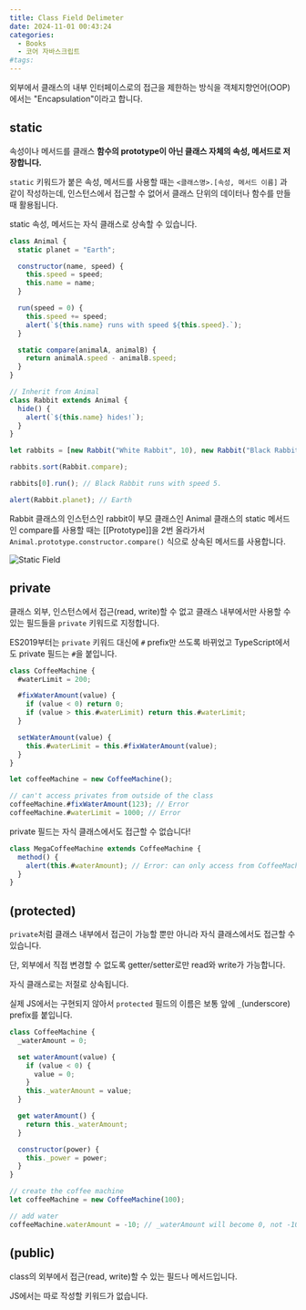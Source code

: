 ```yaml
---
title: Class Field Delimeter
date: 2024-11-01 00:43:24
categories:
  - Books
  - 코어 자바스크립트
#tags:
---
```

외부에서 클래스의 내부 인터페이스로의 접근을 제한하는 방식을 객체지향언어(OOP)에서는 "Encapsulation"이라고 합니다.

## static

속성이나 메서드를 클래스 **함수의 prototype이 아닌 클래스 자체의 속성, 메서드로 저장합니다.**

`static` 키워드가 붙은 속성, 메서드를 사용할 때는 `<클래스명>.[속성, 메서드 이름]` 과 같이 작성하는데, 인스턴스에서 접근할 수 없어서 클래스 단위의 데이터나 함수를 만들 때 활용됩니다.

static 속성, 메서드는 자식 클래스로 상속할 수 있습니다.

```js
class Animal {
  static planet = "Earth";

  constructor(name, speed) {
    this.speed = speed;
    this.name = name;
  }

  run(speed = 0) {
    this.speed += speed;
    alert(`${this.name} runs with speed ${this.speed}.`);
  }

  static compare(animalA, animalB) {
    return animalA.speed - animalB.speed;
  }
}

// Inherit from Animal
class Rabbit extends Animal {
  hide() {
    alert(`${this.name} hides!`);
  }
}

let rabbits = [new Rabbit("White Rabbit", 10), new Rabbit("Black Rabbit", 5)];

rabbits.sort(Rabbit.compare);

rabbits[0].run(); // Black Rabbit runs with speed 5.

alert(Rabbit.planet); // Earth
```

Rabbit 클래스의 인스턴스인 rabbit이 부모 클래스인 Animal 클래스의 static 메서드인 compare를 사용할 때는 [[Prototype]]을 2번 올라가서 `Animal.prototype.constructor.compare()` 식으로 상속된 메서드를 사용합니다.

![Static Field](/images/static_field.png)

## private

클래스 외부, 인스턴스에서 접근(read, write)할 수 없고 클래스 내부에서만 사용할 수 있는 필드들을 `private` 키워드로 지정합니다.

ES2019부터는 `private` 키워드 대신에 `#` prefix만 쓰도록 바뀌었고 TypeScript에서도 private 필드는 `#`을 붙입니다.

```js
class CoffeeMachine {
  #waterLimit = 200;

  #fixWaterAmount(value) {
    if (value < 0) return 0;
    if (value > this.#waterLimit) return this.#waterLimit;
  }

  setWaterAmount(value) {
    this.#waterLimit = this.#fixWaterAmount(value);
  }
}

let coffeeMachine = new CoffeeMachine();

// can't access privates from outside of the class
coffeeMachine.#fixWaterAmount(123); // Error
coffeeMachine.#waterLimit = 1000; // Error
```

private 필드는 자식 클래스에서도 접근할 수 없습니다!

```js
class MegaCoffeeMachine extends CoffeeMachine {
  method() {
    alert(this.#waterAmount); // Error: can only access from CoffeeMachine
  }
}
```

## (protected)

`private`처럼 클래스 내부에서 접근이 가능할 뿐만 아니라 자식 클래스에서도 접근할 수 있습니다.

단, 외부에서 직접 변경할 수 없도록 getter/setter로만 read와 write가 가능합니다.

자식 클래스로는 저절로 상속됩니다.

실제 JS에서는 구현되지 않아서 `protected` 필드의 이름은 보통 앞에 `_`(underscore) prefix를 붙입니다.

```js
class CoffeeMachine {
  _waterAmount = 0;

  set waterAmount(value) {
    if (value < 0) {
      value = 0;
    }
    this._waterAmount = value;
  }

  get waterAmount() {
    return this._waterAmount;
  }

  constructor(power) {
    this._power = power;
  }
}

// create the coffee machine
let coffeeMachine = new CoffeeMachine(100);

// add water
coffeeMachine.waterAmount = -10; // _waterAmount will become 0, not -10
```

## (public)

class의 외부에서 접근(read, write)할 수 있는 필드나 메서드입니다.

JS에서는 따로 작성할 키워드가 없습니다.
